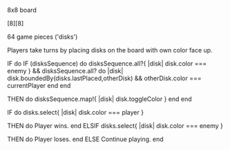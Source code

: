 8x8 board

[8][8]

64 game pieces ('disks')

Players take turns by placing disks on the board with own color face up.

IF do
  IF (disksSequence) do
    disksSequence.all?{ |disk| disk.color === enemy } &&
    disksSequence.all? do |disk|
      disk.boundedBy(disks.lastPlaced,otherDisk) && otherDisk.color === currentPlayer
    end
  end

  THEN do
    disksSequence.map!{ |disk| disk.toggleColor }
  end
end

IF do
  disks.select{ |disk| disk.color === player }

  THEN do
    Player wins.
  end
ELSIF
  disks.select{ |disk| disk.color === enemy }

  THEN do
    Player loses.
  end
ELSE
  Continue playing.
end
